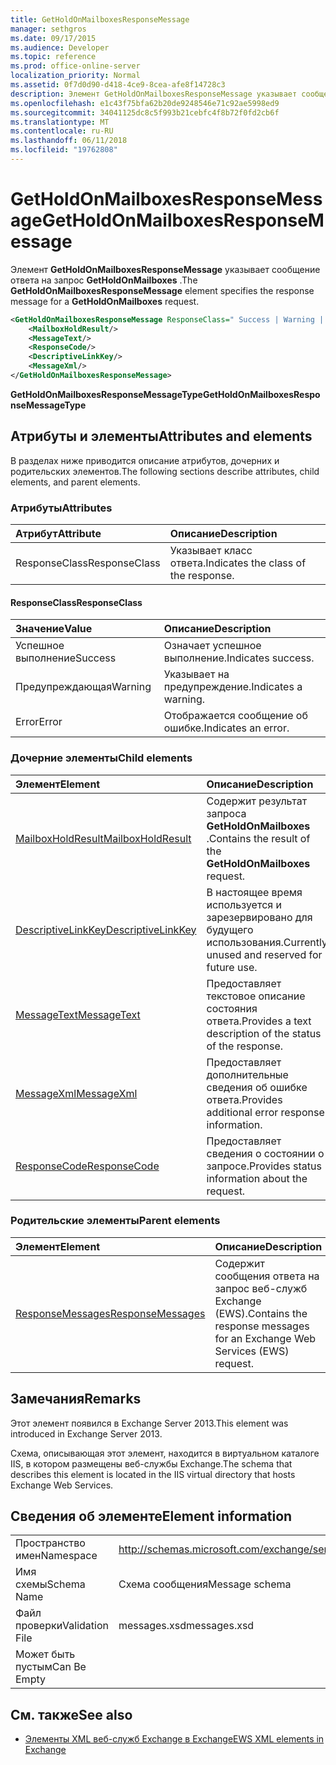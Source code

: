 ```yaml
---
title: GetHoldOnMailboxesResponseMessage
manager: sethgros
ms.date: 09/17/2015
ms.audience: Developer
ms.topic: reference
ms.prod: office-online-server
localization_priority: Normal
ms.assetid: 0f7d0d90-d418-4ce9-8cea-afe8f14728c3
description: Элемент GetHoldOnMailboxesResponseMessage указывает сообщение ответа на запрос GetHoldOnMailboxes.
ms.openlocfilehash: e1c43f75bfa62b20de9248546e71c92ae5998ed9
ms.sourcegitcommit: 34041125dc8c5f993b21cebfc4f8b72f0fd2cb6f
ms.translationtype: MT
ms.contentlocale: ru-RU
ms.lasthandoff: 06/11/2018
ms.locfileid: "19762808"
---
```

# <a name="getholdonmailboxesresponsemessage"></a><span data-ttu-id="f4f99-103">GetHoldOnMailboxesResponseMessage</span><span class="sxs-lookup"><span data-stu-id="f4f99-103">GetHoldOnMailboxesResponseMessage</span></span>

<span data-ttu-id="f4f99-104">Элемент **GetHoldOnMailboxesResponseMessage** указывает сообщение ответа на запрос **GetHoldOnMailboxes** .</span><span class="sxs-lookup"><span data-stu-id="f4f99-104">The **GetHoldOnMailboxesResponseMessage** element specifies the response message for a **GetHoldOnMailboxes** request.</span></span> 
  
```XML
<GetHoldOnMailboxesResponseMessage ResponseClass=" Success | Warning | Error ">
    <MailboxHoldResult/>
    <MessageText/>
    <ResponseCode/>
    <DescriptiveLinkKey/>
    <MessageXml/>
</GetHoldOnMailboxesResponseMessage>
```

 <span data-ttu-id="f4f99-105">**GetHoldOnMailboxesResponseMessageType**</span><span class="sxs-lookup"><span data-stu-id="f4f99-105">**GetHoldOnMailboxesResponseMessageType**</span></span>
## <a name="attributes-and-elements"></a><span data-ttu-id="f4f99-106">Атрибуты и элементы</span><span class="sxs-lookup"><span data-stu-id="f4f99-106">Attributes and elements</span></span>

<span data-ttu-id="f4f99-107">В разделах ниже приводится описание атрибутов, дочерних и родительских элементов.</span><span class="sxs-lookup"><span data-stu-id="f4f99-107">The following sections describe attributes, child elements, and parent elements.</span></span>
  
### <a name="attributes"></a><span data-ttu-id="f4f99-108">Атрибуты</span><span class="sxs-lookup"><span data-stu-id="f4f99-108">Attributes</span></span>

|<span data-ttu-id="f4f99-109">**Атрибут**</span><span class="sxs-lookup"><span data-stu-id="f4f99-109">**Attribute**</span></span>|<span data-ttu-id="f4f99-110">**Описание**</span><span class="sxs-lookup"><span data-stu-id="f4f99-110">**Description**</span></span>|
|:-----|:-----|
|<span data-ttu-id="f4f99-111">ResponseClass</span><span class="sxs-lookup"><span data-stu-id="f4f99-111">ResponseClass</span></span>  <br/> |<span data-ttu-id="f4f99-112">Указывает класс ответа.</span><span class="sxs-lookup"><span data-stu-id="f4f99-112">Indicates the class of the response.</span></span>  <br/> |
   
#### <a name="responseclass"></a><span data-ttu-id="f4f99-113">ResponseClass</span><span class="sxs-lookup"><span data-stu-id="f4f99-113">ResponseClass</span></span>

|<span data-ttu-id="f4f99-114">**Значение**</span><span class="sxs-lookup"><span data-stu-id="f4f99-114">**Value**</span></span>|<span data-ttu-id="f4f99-115">**Описание**</span><span class="sxs-lookup"><span data-stu-id="f4f99-115">**Description**</span></span>|
|:-----|:-----|
|<span data-ttu-id="f4f99-116">Успешное выполнение</span><span class="sxs-lookup"><span data-stu-id="f4f99-116">Success</span></span>  <br/> |<span data-ttu-id="f4f99-117">Означает успешное выполнение.</span><span class="sxs-lookup"><span data-stu-id="f4f99-117">Indicates success.</span></span>  <br/> |
|<span data-ttu-id="f4f99-118">Предупреждающая</span><span class="sxs-lookup"><span data-stu-id="f4f99-118">Warning</span></span>  <br/> |<span data-ttu-id="f4f99-119">Указывает на предупреждение.</span><span class="sxs-lookup"><span data-stu-id="f4f99-119">Indicates a warning.</span></span>  <br/> |
|<span data-ttu-id="f4f99-120">Error</span><span class="sxs-lookup"><span data-stu-id="f4f99-120">Error</span></span>  <br/> |<span data-ttu-id="f4f99-121">Отображается сообщение об ошибке.</span><span class="sxs-lookup"><span data-stu-id="f4f99-121">Indicates an error.</span></span>  <br/> |
   
### <a name="child-elements"></a><span data-ttu-id="f4f99-122">Дочерние элементы</span><span class="sxs-lookup"><span data-stu-id="f4f99-122">Child elements</span></span>

|<span data-ttu-id="f4f99-123">**Элемент**</span><span class="sxs-lookup"><span data-stu-id="f4f99-123">**Element**</span></span>|<span data-ttu-id="f4f99-124">**Описание**</span><span class="sxs-lookup"><span data-stu-id="f4f99-124">**Description**</span></span>|
|:-----|:-----|
|[<span data-ttu-id="f4f99-125">MailboxHoldResult</span><span class="sxs-lookup"><span data-stu-id="f4f99-125">MailboxHoldResult</span></span>](mailboxholdresult.md) <br/> |<span data-ttu-id="f4f99-126">Содержит результат запроса **GetHoldOnMailboxes** .</span><span class="sxs-lookup"><span data-stu-id="f4f99-126">Contains the result of the **GetHoldOnMailboxes** request.</span></span>  <br/> |
|[<span data-ttu-id="f4f99-127">DescriptiveLinkKey</span><span class="sxs-lookup"><span data-stu-id="f4f99-127">DescriptiveLinkKey</span></span>](descriptivelinkkey.md) <br/> |<span data-ttu-id="f4f99-128">В настоящее время используется и зарезервировано для будущего использования.</span><span class="sxs-lookup"><span data-stu-id="f4f99-128">Currently unused and reserved for future use.</span></span>  <br/> |
|[<span data-ttu-id="f4f99-129">MessageText</span><span class="sxs-lookup"><span data-stu-id="f4f99-129">MessageText</span></span>](messagetext.md) <br/> |<span data-ttu-id="f4f99-130">Предоставляет текстовое описание состояния ответа.</span><span class="sxs-lookup"><span data-stu-id="f4f99-130">Provides a text description of the status of the response.</span></span>  <br/> |
|[<span data-ttu-id="f4f99-131">MessageXml</span><span class="sxs-lookup"><span data-stu-id="f4f99-131">MessageXml</span></span>](messagexml.md) <br/> |<span data-ttu-id="f4f99-132">Предоставляет дополнительные сведения об ошибке ответа.</span><span class="sxs-lookup"><span data-stu-id="f4f99-132">Provides additional error response information.</span></span>  <br/> |
|[<span data-ttu-id="f4f99-133">ResponseCode</span><span class="sxs-lookup"><span data-stu-id="f4f99-133">ResponseCode</span></span>](responsecode.md) <br/> |<span data-ttu-id="f4f99-134">Предоставляет сведения о состоянии о запросе.</span><span class="sxs-lookup"><span data-stu-id="f4f99-134">Provides status information about the request.</span></span>  <br/> |
   
### <a name="parent-elements"></a><span data-ttu-id="f4f99-135">Родительские элементы</span><span class="sxs-lookup"><span data-stu-id="f4f99-135">Parent elements</span></span>

|<span data-ttu-id="f4f99-136">**Элемент**</span><span class="sxs-lookup"><span data-stu-id="f4f99-136">**Element**</span></span>|<span data-ttu-id="f4f99-137">**Описание**</span><span class="sxs-lookup"><span data-stu-id="f4f99-137">**Description**</span></span>|
|:-----|:-----|
|[<span data-ttu-id="f4f99-138">ResponseMessages</span><span class="sxs-lookup"><span data-stu-id="f4f99-138">ResponseMessages</span></span>](responsemessages.md) <br/> |<span data-ttu-id="f4f99-139">Содержит сообщения ответа на запрос веб-служб Exchange (EWS).</span><span class="sxs-lookup"><span data-stu-id="f4f99-139">Contains the response messages for an Exchange Web Services (EWS) request.</span></span>  <br/> |
   
## <a name="remarks"></a><span data-ttu-id="f4f99-140">Замечания</span><span class="sxs-lookup"><span data-stu-id="f4f99-140">Remarks</span></span>

<span data-ttu-id="f4f99-141">Этот элемент появился в Exchange Server 2013.</span><span class="sxs-lookup"><span data-stu-id="f4f99-141">This element was introduced in Exchange Server 2013.</span></span>
  
<span data-ttu-id="f4f99-142">Схема, описывающая этот элемент, находится в виртуальном каталоге IIS, в котором размещены веб-службы Exchange.</span><span class="sxs-lookup"><span data-stu-id="f4f99-142">The schema that describes this element is located in the IIS virtual directory that hosts Exchange Web Services.</span></span>
  
## <a name="element-information"></a><span data-ttu-id="f4f99-143">Сведения об элементе</span><span class="sxs-lookup"><span data-stu-id="f4f99-143">Element information</span></span>

|||
|:-----|:-----|
|<span data-ttu-id="f4f99-144">Пространство имен</span><span class="sxs-lookup"><span data-stu-id="f4f99-144">Namespace</span></span>  <br/> |http://schemas.microsoft.com/exchange/services/2006/messages  <br/> |
|<span data-ttu-id="f4f99-145">Имя схемы</span><span class="sxs-lookup"><span data-stu-id="f4f99-145">Schema Name</span></span>  <br/> |<span data-ttu-id="f4f99-146">Схема сообщения</span><span class="sxs-lookup"><span data-stu-id="f4f99-146">Message schema</span></span>  <br/> |
|<span data-ttu-id="f4f99-147">Файл проверки</span><span class="sxs-lookup"><span data-stu-id="f4f99-147">Validation File</span></span>  <br/> |<span data-ttu-id="f4f99-148">messages.xsd</span><span class="sxs-lookup"><span data-stu-id="f4f99-148">messages.xsd</span></span>  <br/> |
|<span data-ttu-id="f4f99-149">Может быть пустым</span><span class="sxs-lookup"><span data-stu-id="f4f99-149">Can Be Empty</span></span>  <br/> ||
   
## <a name="see-also"></a><span data-ttu-id="f4f99-150">См. также</span><span class="sxs-lookup"><span data-stu-id="f4f99-150">See also</span></span>



- [<span data-ttu-id="f4f99-151">Элементы XML веб-служб Exchange в Exchange</span><span class="sxs-lookup"><span data-stu-id="f4f99-151">EWS XML elements in Exchange</span></span>](ews-xml-elements-in-exchange.md)

